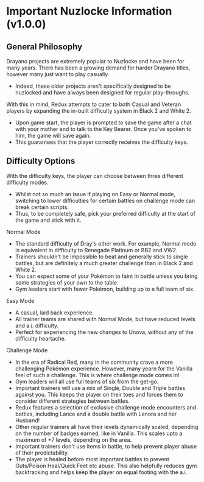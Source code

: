 # Important Nuzlocke Information (v1.0.0) 

## General Philosophy

Drayano projects are extremely popular to Nuzlocke and have been for many years. There has been a growing demand for harder Drayano titles, however many just want to play casually.

 - Indeed, these older projects aren't specifically designed to be nuzlocked and have always been designed for regular play-throughs. 
 
With this in mind, Redux attempts to cater to both Casual and Veteran players by expanding the in-built difficulty system in Black 2 and White 2.

 - Upon game start, the player is prompted to save the game after a chat with your mother and to talk to the Key Bearer. Once you've spoken to him, the game will save again. 
 - This guarantees that the player correctly receives the difficulty keys.
 
## Difficulty Options

With the difficulty keys, the player can choose between three different difficulty modes.

 - Whilst not so much an issue if playing on Easy or Normal mode, switching to lower difficulties for certain battles on challenge mode can break certain scripts.
 - Thus, to be completely safe, pick your preferred difficulty at the start of the game and stick with it. 

Normal Mode

 - The standard difficulty of Dray's other work. For example, Normal mode is equivalent in difficulty to Renegade Platinum or BB2 and VW2. 
 - Trainers shouldn't be impossible to beat and generally stick to single battles, but are definitely a much greater challenge than in Black 2 and White 2. 
 - You can expect some of your Pokémon to faint in battle unless you bring some strategies of your own to the table. 
 - Gym leaders start with fewer Pokémon, building up to a full team of six.


Easy Mode

 - A casual, laid back experience. 
 - All trainer teams are shared with Normal Mode, but have reduced levels and a.i. difficulty. 
 - Perfect for experiencing the new changes to Unova, without any of the difficulty heartache.


Challenge Mode

 - In the era of Radical Red, many in the community crave a more challenging Pokémon experience. However, many yearn for the Vanilla feel of such a challenge. This is where challenge mode comes in!
 - Gym leaders will all use full teams of six from the get-go.
 - Important trainers will use a mix of Single, Double and Triple battles against you. This keeps the player on their toes and forces them to consider different strategies between battles.
 - Redux features a selection of exclusive challenge mode encounters and battles, including Lance and a double battle with Lenora and her Husband!
 - Other regular trainers all have their levels dynamically scaled, depending on the number of badges earned, like in Vanilla. This scales upto a maximum of +7 levels, depending on the area.
 - Important trainers don't use items in battle, to help prevent player abuse of their predictability.
 - The player is healed before most important battles to prevent Guts/Poison Heal/Quick Feet etc abuse. This also helpfully reduces gym backtracking and helps keep the player on equal footing with the a.i.